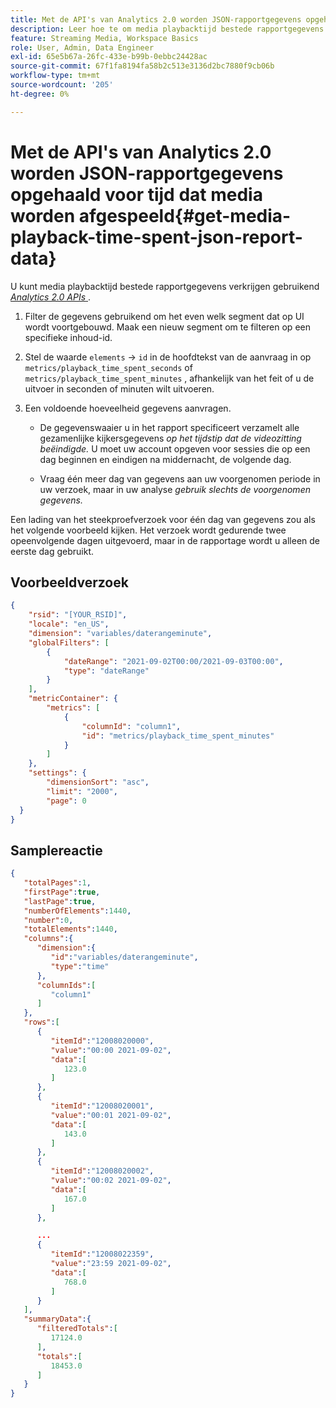 ```yaml
---
title: Met de API's van Analytics 2.0 worden JSON-rapportgegevens opgehaald voor tijd dat media worden afgespeeld
description: Leer hoe te om media playbacktijd bestede rapportgegevens te verkrijgen gebruikend Analytics 2.0 APIs. Bekijk een voorbeeldverzoek en een antwoord.
feature: Streaming Media, Workspace Basics
role: User, Admin, Data Engineer
exl-id: 65e5b67a-26fc-433e-b99b-0ebbc24428ac
source-git-commit: 67f1fa8194fa58b2c513e3136d2bc7880f9cb06b
workflow-type: tm+mt
source-wordcount: '205'
ht-degree: 0%

---
```


# Met de API&#39;s van Analytics 2.0 worden JSON-rapportgegevens opgehaald voor tijd dat media worden afgespeeld{#get-media-playback-time-spent-json-report-data}

U kunt media playbacktijd bestede rapportgegevens verkrijgen gebruikend [_*Analytics 2.0 APIs*_ ](https://www.adobe.io/apis/experiencecloud/analytics/docs.html).

1. Filter de gegevens gebruikend om het even welk segment dat op UI wordt voortgebouwd. Maak een nieuw segment om te filteren op een specifieke inhoud-id.
1. Stel de waarde `elements` -> `id` in de hoofdtekst van de aanvraag in op `metrics/playback_time_spent_seconds` of `metrics/playback_time_spent_minutes` , afhankelijk van het feit of u de uitvoer in seconden of minuten wilt uitvoeren.
1. Een voldoende hoeveelheid gegevens aanvragen.

   * De gegevenswaaier u in het rapport specificeert verzamelt alle gezamenlijke kijkersgegevens _op het tijdstip dat de videozitting beëindigde._
U moet uw account opgeven voor sessies die op een dag beginnen en eindigen na middernacht, de volgende dag.

   * Vraag één meer dag van gegevens aan uw voorgenomen periode in uw verzoek, maar in uw analyse _*gebruik slechts de voorgenomen gegevens.*_

Een lading van het steekproefverzoek voor één dag van gegevens zou als het volgende voorbeeld kijken. Het verzoek wordt gedurende twee opeenvolgende dagen uitgevoerd, maar in de rapportage wordt u alleen de eerste dag gebruikt.

## Voorbeeldverzoek

```json
{
    "rsid": "[YOUR_RSID]",
    "locale": "en_US",
    "dimension": "variables/daterangeminute",
    "globalFilters": [
        {
            "dateRange": "2021-09-02T00:00/2021-09-03T00:00",
            "type": "dateRange"
        }
    ],
    "metricContainer": {
        "metrics": [
            {
                "columnId": "column1",
                "id": "metrics/playback_time_spent_minutes"
            }
        ]
    },
    "settings": {
        "dimensionSort": "asc",
        "limit": "2000",
        "page": 0
  }
}
```

## Samplereactie

```JSON
{
   "totalPages":1,
   "firstPage":true,
   "lastPage":true,
   "numberOfElements":1440,
   "number":0,
   "totalElements":1440,
   "columns":{
      "dimension":{
         "id":"variables/daterangeminute",
         "type":"time"
      },
      "columnIds":[
         "column1"
      ]
   },
   "rows":[
      {
         "itemId":"12008020000",
         "value":"00:00 2021-09-02",
         "data":[
            123.0
         ]
      },
      {
         "itemId":"12008020001",
         "value":"00:01 2021-09-02",
         "data":[
            143.0
         ]
      },
      {
         "itemId":"12008020002",
         "value":"00:02 2021-09-02",
         "data":[
            167.0
         ]
      },

      ...
      {
         "itemId":"12008022359",
         "value":"23:59 2021-09-02",
         "data":[
            768.0
         ]
      }
   ],
   "summaryData":{
      "filteredTotals":[
         17124.0
      ],
      "totals":[
         18453.0
      ]
   }
}
```


<!--
You can extract the Media Playback Time Spent report data using the Experience Cloud API Explorer as follows.

1. Navigate to: [https://www.adobe.io.](https://www.adobe.io)
1. Select and enter the following information in the API Explorer form:

    * **API -** Select "Report".
    * **Method -** Select "Queue".
    * **Environment -** Select your data center.
    * Request JSON - Specify the following:

        * `reportSuiteID` - For info on reports suites: [Report Suites](https://experienceleague.adobe.com/docs/analytics/admin/manage-report-suites/report-suites-admin.html)

        * `dateTo` - End date of the report.         

          >[!NOTE]
          >
          >The maximum time period supported is two days.

        * `dateFrom` - Start date of the report.
        * `elements : id` - Set to `"videoconcurrentviewers"`

        * `elements : top` - Specify the number of entries to be returned.

      Sample request body:

      ```    
      {
          "reportDescription": {
              "reportSuiteID": "[Your Report Suite ID]",
              "dateTo": "2017-09-07",
              "dateFrom": "2017-09-07"
              "metrics": [
                  {
                      "id": "instances"
                  }
              ],
              "elements": [
                  {
                      "id": "videoconcurrentviewers",
                      "top": 2880
                  }
              ]
              "locale": "en_US"
          }
      }

      ```

      >[!TIP]
      >
      >Some sessions are ended on the next day, and at that point the data will be available for reporting. In that case the best approach is to select 2 days (2880 minutes) of data, and use only the data for the first day (1440 minutes).

1. Click **Get Response**.

   In the Response field, you should get a `reportID`.
1. In the form, change **Method** to "Get".
1. Enter the value of the `reportID` you received in Step 3, and click **Get Response**.

   The Media Playback Time Spent report data, in JSON format, is presented in the Response field.

   For example:

   ![](assets/api_helper_2.png)

   ![](assets/api_helper_1.png)

-->
